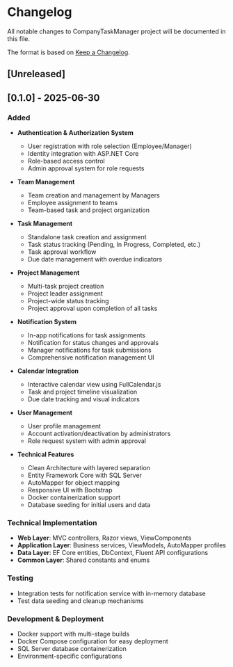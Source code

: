 # Changelog

All notable changes to CompanyTaskManager project will be documented in this file.

The format is based on [Keep a Changelog](https://keepachangelog.com/en/1.0.0/).

## [Unreleased]

## [0.1.0] - 2025-06-30

### Added
- **Authentication & Authorization System**
  - User registration with role selection (Employee/Manager)
  - Identity integration with ASP.NET Core
  - Role-based access control
  - Admin approval system for role requests

- **Team Management**
  - Team creation and management by Managers
  - Employee assignment to teams
  - Team-based task and project organization

- **Task Management**
  - Standalone task creation and assignment
  - Task status tracking (Pending, In Progress, Completed, etc.)
  - Task approval workflow
  - Due date management with overdue indicators

- **Project Management**
  - Multi-task project creation
  - Project leader assignment
  - Project-wide status tracking
  - Project approval upon completion of all tasks

- **Notification System**
  - In-app notifications for task assignments
  - Notification for status changes and approvals
  - Manager notifications for task submissions
  - Comprehensive notification management UI

- **Calendar Integration**
  - Interactive calendar view using FullCalendar.js
  - Task and project timeline visualization
  - Due date tracking and visual indicators

- **User Management**
  - User profile management
  - Account activation/deactivation by administrators
  - Role request system with admin approval

- **Technical Features**
  - Clean Architecture with layered separation
  - Entity Framework Core with SQL Server
  - AutoMapper for object mapping
  - Responsive UI with Bootstrap
  - Docker containerization support
  - Database seeding for initial users and data

### Technical Implementation
- **Web Layer**: MVC controllers, Razor views, ViewComponents
- **Application Layer**: Business services, ViewModels, AutoMapper profiles
- **Data Layer**: EF Core entities, DbContext, Fluent API configurations
- **Common Layer**: Shared constants and enums

### Testing
- Integration tests for notification service with in-memory database
- Test data seeding and cleanup mechanisms

### Development & Deployment
- Docker support with multi-stage builds
- Docker Compose configuration for easy deployment
- SQL Server database containerization
- Environment-specific configurations